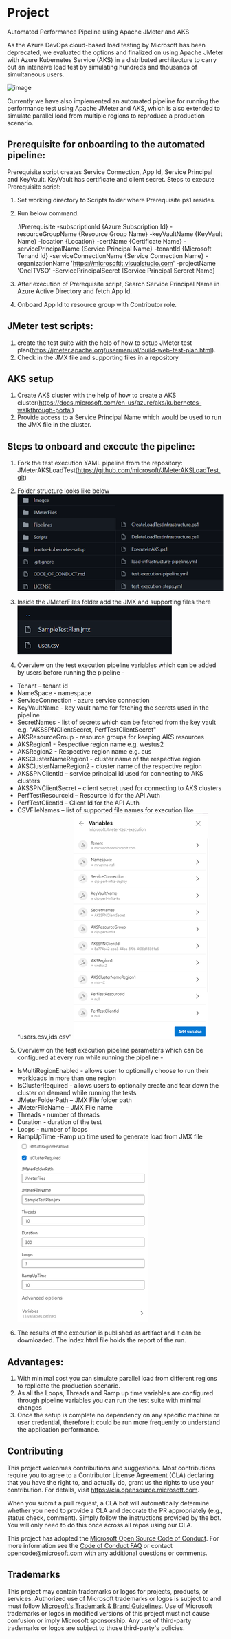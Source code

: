 # Project

Automated Performance Pipeline using Apache JMeter and AKS

As the Azure DevOps cloud-based load testing by Microsoft has been deprecated, we evaluated the options and finalized on using Apache JMeter with Azure Kubernetes Service (AKS) in a distributed architecture to carry out an intensive load test by simulating hundreds and thousands of simultaneous users.

![image](https://user-images.githubusercontent.com/81369583/114204849-499b3b00-9977-11eb-811d-2c2ff7248f11.png)

Currently we have also implemented an automated pipeline for running the performance test using Apache JMeter and AKS, which is also extended to simulate parallel load from multiple regions to reproduce a production scenario.

## Prerequisite for onboarding to the automated pipeline:

Prerequisite script creates Service Connection, App Id, Service Principal and KeyVault. KeyVault has certificate and client secret.
Steps to execute Prerequisite script:

1. Set working directory to Scripts folder where Prerequisite.ps1 resides.
2. Run below command.

   .\Prerequisite -subscriptionId {Azure Subscription Id} -resourceGroupName {Resource Group Name} -keyVaultName {KeyVault Name} -location {Location} -certName {Certificate Name} -servicePrincipalName {Service Principal Name} -tenantId {Microsoft Tenand Id} -serviceConnectionName {Service Connection Name} -organizationName 'https://microsoftit.visualstudio.com' -projectName 'OneITVSO' -ServicePrincipalSecret {Service Principal Sercret Name}

3. After execution of Prerequisite script, Search Service Principal Name in Azure Active Directory and fetch App Id.
4. Onboard App Id to resource group with Contributor role.

## JMeter test scripts:

1. create the test suite with the help of how to setup JMeter test plan(https://jmeter.apache.org/usermanual/build-web-test-plan.html).
2. Check in the JMX file and supporting files in a repository

## AKS setup

1. Create AKS cluster with the help of how to create a AKS cluster(https://docs.microsoft.com/en-us/azure/aks/kubernetes-walkthrough-portal)
2. Provide access to a Service Principal Name which would be used to run the JMX file in the cluster.

## Steps to onboard and execute the pipeline:

1. Fork the test execution YAML pipeline from the repository: JMeterAKSLoadTest(https://github.com/microsoft/JMeterAKSLoadTest.git)
2. Folder structure looks like below
   ![Folder Structure](./Images/folder-structure.png)

3. Inside the JMeterFiles folder add the JMX and supporting files there
   ![JMeter Files](./Images/JMeter-files.png)

4. Overview on the test execution pipeline variables which can be added by users before running the pipeline -

- Tenant – tenant id
- NameSpace - namespace
- ServiceConnection - azure service connection
- KeyVaultName - key vault name for fetching the secrets used in the pipeline
- SecretNames - list of secrets which can be fetched from the key vault e.g. "AKSSPNClientSecret, PerfTestClientSecret"
- AKSResourceGroup - resource groups for keeping AKS resources
- AKSRegion1 - Respective region name e.g. westus2
- AKSRegion2 - Respective region name e.g. cus
- AKSClusterNameRegion1 - cluster name of the respective region
- AKSClusterNameRegion2 - cluster name of the respective region
- AKSSPNClientId – service principal id used for connecting to AKS clusters
- AKSSPNClientSecret – client secret used for connecting to AKS clusters
- PerfTestResourceId – Resource Id for the API Auth
- PerfTestClientId – Client Id for the API Auth
- CSVFileNames – list of supported file names for execution like “users.csv,ids.csv”
  ![Pipeline variables](./Images/pipeline-variables.png)

5. Overview on the test execution pipeline parameters which can be configured at every run while running the pipeline -

- IsMultiRegionEnabled - allows user to optionally choose to run their workloads in more than one region
- IsClusterRequired - allows users to optionally create and tear down the cluster on demand while running the tests
- JMeterFolderPath – JMX File folder path
- JMeterFileName – JMX File name
- Threads - number of threads
- Duration - duration of the test
- Loops - number of loops
- RampUpTime -Ramp up time used to generate load from JMX file
  ![Pipeline parameters](./Images/pipeline-parameters.png)

6. The results of the execution is published as artifact and it can be downloaded. The index.html file holds the report of the run.

## Advantages:

1. With minimal cost you can simulate parallel load from different regions to replicate the production scenario.
2. As all the Loops, Threads and Ramp up time variables are configured through pipeline variables you can run the test suite with minimal changes
3. Once the setup is complete no dependency on any specific machine or user credential, therefore it could be run more frequently to understand the application performance.

## Contributing

This project welcomes contributions and suggestions. Most contributions require you to agree to a
Contributor License Agreement (CLA) declaring that you have the right to, and actually do, grant us
the rights to use your contribution. For details, visit https://cla.opensource.microsoft.com.

When you submit a pull request, a CLA bot will automatically determine whether you need to provide
a CLA and decorate the PR appropriately (e.g., status check, comment). Simply follow the instructions
provided by the bot. You will only need to do this once across all repos using our CLA.

This project has adopted the [Microsoft Open Source Code of Conduct](https://opensource.microsoft.com/codeofconduct/).
For more information see the [Code of Conduct FAQ](https://opensource.microsoft.com/codeofconduct/faq/) or
contact [opencode@microsoft.com](mailto:opencode@microsoft.com) with any additional questions or comments.

## Trademarks

This project may contain trademarks or logos for projects, products, or services. Authorized use of Microsoft
trademarks or logos is subject to and must follow
[Microsoft's Trademark & Brand Guidelines](https://www.microsoft.com/en-us/legal/intellectualproperty/trademarks/usage/general).
Use of Microsoft trademarks or logos in modified versions of this project must not cause confusion or imply Microsoft sponsorship.
Any use of third-party trademarks or logos are subject to those third-party's policies.
